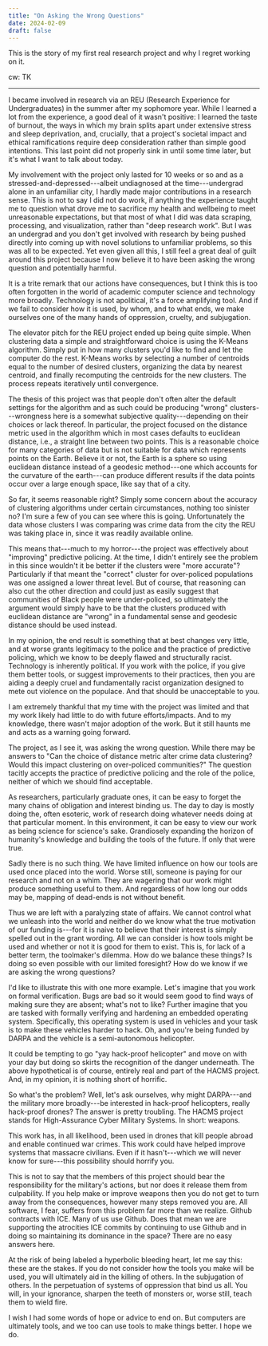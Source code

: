 ```yaml
---
title: "On Asking the Wrong Questions"
date: 2024-02-09
draft: false
---
```


This is the story of my first real research project and why I regret working on
it.

cw: TK
<!-- more -->

---
I became involved in research via an REU (Research Experience for Undergraduates) in the summer after my sophomore year. While I learned a lot from the experience, a good deal of it wasn't positive: I learned the taste of burnout, the ways in which my brain splits apart under extensive stress and sleep deprivation, and, crucially, that a project's societal impact and ethical ramifications require deep consideration rather than simple good intentions. This last point did not properly sink in until some time later, but it's what I want to talk about today.

My involvement with the project only lasted for 10 weeks or so and as a stressed-and-depressed---albeit undiagnosed at the time---undergrad alone in an unfamiliar city, I hardly made major contributions in a research sense. This is not to say I did not do work, if anything the experience taught me to question what drove me to sacrifice my health and wellbeing to meet unreasonable expectations, but that most of what I did was data scraping, processing, and visualization, rather than "deep research work". But I was an undergrad and you don't get involved with research by being pushed directly into coming up with novel solutions to unfamiliar problems, so this was all to be expected. Yet even given all this, I still feel a great deal of guilt around this project because I now believe it to have been asking the wrong question and potentially harmful.

It is a trite remark that our actions have consequences, but I think this is too often forgotten in the world of academic computer science and technology more broadly. Technology is not apolitical, it's a force amplifying tool. And if we fail to consider how it is used, by whom, and to what ends, we make ourselves one of the many hands of oppression, cruelty, and subjugation.

The elevator pitch for the REU project ended up being quite simple. When clustering data a simple and straightforward choice is using the K-Means algorithm. Simply put in how many clusters you'd like to find and let the computer do the rest. K-Means works by selecting a number of centroids equal to the number of desired clusters, organizing the data by nearest centroid, and finally recomputing the centroids for the new clusters. The process repeats iteratively until convergence.

The thesis of this project was that people don't often alter the default settings for the algorithm and as such could be producing "wrong" clusters---wrongness here is a somewhat subjective quality---depending on their choices or lack thereof. In particular, the project focused on the distance metric used in the algorithm which in most cases defaults to euclidean distance, i.e., a straight line between two points. This is a reasonable choice for many categories of data but is not suitable for data which represents points on the Earth. Believe it or not, the Earth is a sphere so using euclidean distance instead of a geodesic method---one which accounts for the curvature of the earth---can produce different results if the data points occur over a large enough space, like say that of a city.

So far, it seems reasonable right? Simply some concern about the accuracy of clustering algorithms under certain circumstances, nothing too sinister no? I'm sure a few of you can see where this is going. Unfortunately the data whose clusters I was comparing was crime data from the city the REU was taking place in, since it was readily available online.

This means that---much to my horror---the project was effectively about "improving" predictive policing. At the time, I didn't entirely see the problem in this since wouldn't it be better if the clusters were "more accurate"?  Particularly if that meant the "correct" cluster for over-policed populations was one assigned a lower threat level. But of course, that reasoning can also cut the other direction and could just as easily suggest that communities of Black people were under-policed, so ultimately the argument would simply have to be that the clusters produced with euclidean distance are "wrong" in a fundamental sense and geodesic distance should be used instead.

In my opinion, the end result is something that at best changes very little, and at worse grants legitimacy to the police and the practice of predictive policing, which we know to be deeply flawed and structurally racist. Technology is inherently political. If you work with the police, if you give them better tools, or suggest improvements to their practices, then you are aiding a deeply cruel and fundamentally racist organization designed to mete out violence on the populace. And that should be unacceptable to you.

I am extremely thankful that my time with the project was limited and that my work likely had little to do with future efforts/impacts. And to my knowledge, there wasn't major adoption of the work. But it still haunts me and acts as a warning going forward.

The project, as I see it, was asking the wrong question. While there may be answers to "Can the choice of distance metric alter crime data clustering? Would this impact clustering on over-policed communities?" The question tacitly accepts the practice of predictive policing and the role of the police, neither of which we should find acceptable.

As researchers, particularly graduate ones, it can be easy to forget the many chains of obligation and interest binding us. The day to day is mostly doing the, often esoteric, work of research doing whatever needs doing at that particular moment. In this environment, it can be easy to view our work as being science for science's sake. Grandiosely expanding the horizon of humanity's knowledge and building the tools of the future. If only that were true.

Sadly there is no such thing. We have limited influence on how our tools are used once placed into the world. Worse still, someone is paying for our research and not on a whim. They are wagering that our work might produce something useful to them. And regardless of how long our odds may be, mapping of dead-ends is not without benefit.

Thus we are left with a paralyzing state of affairs. We cannot control what we unleash into the world and neither do we know what the true motivation of our funding is---for it is naive to believe that their interest is simply spelled out in the grant wording. All we can consider is how tools might be used and whether or not it is good for them to exist. This is, for lack of a better term, the toolmaker's dilemma. How do we balance these things? Is doing so even possible with our limited foresight? How do we know if we are asking the wrong questions?

I'd like to illustrate this with one more example. Let's imagine that you work on formal verification. Bugs are bad so it would seem good to find ways of making sure they are absent; what's not to like? Further imagine that you are tasked with formally verifying and hardening an embedded operating system. Specifically, this operating system is used in vehicles and your task is to make these vehicles harder to hack. Oh, and you're being funded by DARPA and the vehicle is a semi-autonomous helicopter.

It could be tempting to go "yay hack-proof helicopter" and move on with your day but doing so skirts the recognition of the danger underneath. The above hypothetical is of course, entirely real and part of the HACMS project. And, in my opinion, it is nothing short of horrific.

So what's the problem? Well, let's ask ourselves, why might DARPA---and the military more broadly---be interested in hack-proof helicopters, really hack-proof drones? The answer is pretty troubling. The HACMS project stands for High-Assurance Cyber Military Systems. In short: weapons.

This work has, in all likelihood, been used in drones that kill people abroad and enable continued war crimes. This work could have helped improve systems that massacre civilians. Even if it hasn't---which we will never know for sure---this possibility should horrify you.

This is not to say that the members of this project should bear the responsibility for the military's actions, but nor does it release them from culpability. If you help make or improve weapons then you do not get to turn away from the consequences, however many steps removed you are. All software, I fear, suffers from this problem far more than we realize. Github contracts with ICE. Many of us use Github. Does that mean we are supporting the atrocities ICE commits by continuing to use Github and in doing so maintaining its dominance in the space? There are no easy answers here.

At the risk of being labeled a hyperbolic bleeding heart, let me say this: these are the stakes. If you do not consider how the tools you make will be used, you will ultimately aid in the killing of others. In the subjugation of others. In the perpetuation of systems of oppression that bind us all. You will, in your ignorance, sharpen the teeth of monsters or, worse still, teach them to wield fire.

I wish I had some words of hope or advice to end on. But computers are ultimately tools, and we too can use tools to make things better. I hope we do.
